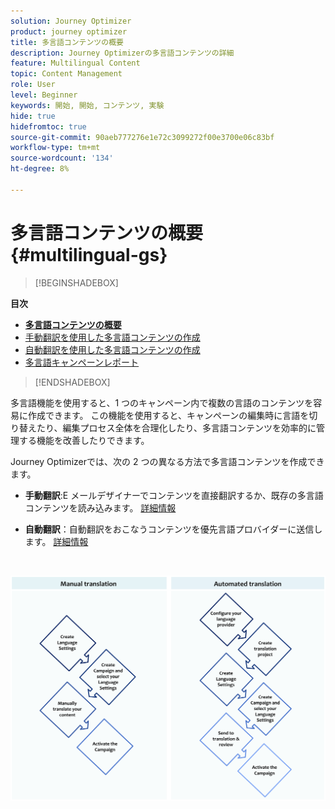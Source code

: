 ```yaml
---
solution: Journey Optimizer
product: journey optimizer
title: 多言語コンテンツの概要
description: Journey Optimizerの多言語コンテンツの詳細
feature: Multilingual Content
topic: Content Management
role: User
level: Beginner
keywords: 開始, 開始, コンテンツ, 実験
hide: true
hidefromtoc: true
source-git-commit: 90aeb777276e1e72c3099272f00e3700e06c83bf
workflow-type: tm+mt
source-wordcount: '134'
ht-degree: 8%

---
```


# 多言語コンテンツの概要 {#multilingual-gs}

>[!BEGINSHADEBOX]

**目次**

* **[多言語コンテンツの概要](multilingual-gs.md)**
* [手動翻訳を使用した多言語コンテンツの作成](multilingual-manual.md)
* [自動翻訳を使用した多言語コンテンツの作成](multilingual-automated.md)
* [多言語キャンペーンレポート](multilingual-report.md)

>[!ENDSHADEBOX]

多言語機能を使用すると、1 つのキャンペーン内で複数の言語のコンテンツを容易に作成できます。 この機能を使用すると、キャンペーンの編集時に言語を切り替えたり、編集プロセス全体を合理化したり、多言語コンテンツを効率的に管理する機能を改善したりできます。

Journey Optimizerでは、次の 2 つの異なる方法で多言語コンテンツを作成できます。

* **手動翻訳**:E メールデザイナーでコンテンツを直接翻訳するか、既存の多言語コンテンツを読み込みます。 [詳細情報](multilingual-manual.md)

* **自動翻訳**：自動翻訳をおこなうコンテンツを優先言語プロバイダーに送信します。 [詳細情報](multilingual-automated.md)

</br>

![](assets/translation_schema.png)
